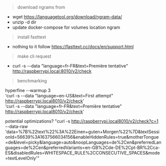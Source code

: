 
> download ngrams from

- wget https://languagetool.org/download/ngram-data/<zip>
- unzip <file> -d dir
- update docker-compose for volumes location ngram

> install fasttext

- nothing to it follow https://fasttext.cc/docs/en/support.html

> make cli request

- curl -s --data "language=fr-FR&text=Première tentative" http://raspberrypi.local:8010/v2/check

> benchmarking

hyperfine --warmup 3 \
    'curl -s --data "language=en-US&text=First attempt" http://raspberrypi.local8010/v2/check' \
    'curl -s --data "language=fr-FR&text=Première tentative" http://raspberrypi.local8010/v2/check' 

potential optimizations? 
  "curl -s http://raspberrypi.local8010/v2/check?c=1 \
    --data-raw 'data=%7B%22text%22%3A%22Einen+guten+Morgen%22%7D&textSessionId=56639%3A1637566034156&enableHiddenRules=true&motherTongue=de&level=picky&language=auto&noopLanguages=de%2Cen&preferredLanguages=de%2Cen&preferredVariants=en-GB%2Cde-DE%2Cpt-BR%2Cca-ES&disabledRules=WHITESPACE_RULE%2CCONSECUTIVE_SPACES&mode=textLevelOnly'"



